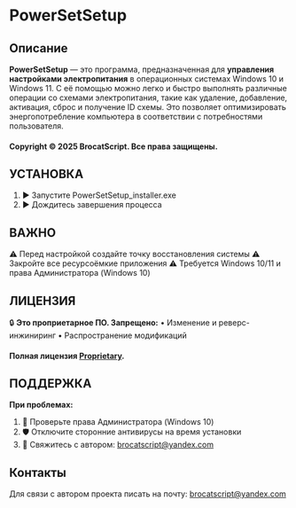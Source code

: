 # PowerSetSetup

## **Описание**
**PowerSetSetup** — это программа, предназначенная для **управления настройками электропитания** в операционных системах Windows 10 и Windows 11. С её помощью можно легко и быстро выполнять различные операции со схемами электропитания, такие как удаление, добавление, активация, сброс и получение ID схемы. Это позволяет оптимизировать энергопотребление компьютера в соответствии с потребностями пользователя.

#### Copyright © 2025 BrocatScript. Все права защищены.

## **УСТАНОВКА**
 1. ▶ Запустите PowerSetSetup_installer.exe
 2. ▶ Дождитесь завершения процесса

## **ВАЖНО**
 ⚠ Перед настройкой создайте точку восстановления системы
 ⚠ Закройте все ресурсоёмкие приложения
 ⚠ Требуется Windows 10/11 и права Администратора (Windows 10)

## **ЛИЦЕНЗИЯ**
🔒 **Это проприетарное ПО. Запрещено:**
 • Изменение и реверс-инжиниринг
 • Распространение модификаций

#### **Полная лицензия** [Proprietary](https://github.com/BrocatScript/PowerSetSetup/blob/main/LICENSE.md).

## **ПОДДЕРЖКА**
**При проблемах:**
1. 🔧 Проверьте права Администратора (Windows 10)
2. 🛡️ Отключите сторонние антивирусы на время установки
3. 📧 Свяжитесь с автором: brocatscript@yandex.com

## **Контакты**
Для связи с автором проекта писать на почту: brocatscript@yandex.com




